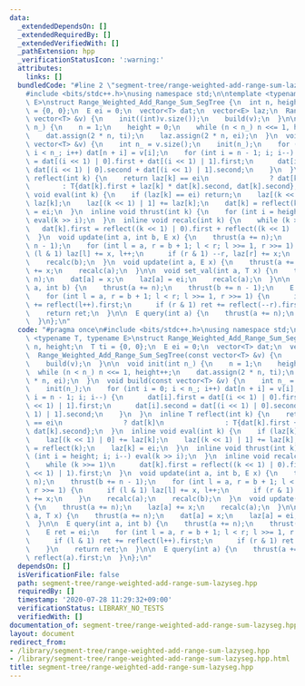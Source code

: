 ```yaml
---
data:
  _extendedDependsOn: []
  _extendedRequiredBy: []
  _extendedVerifiedWith: []
  _pathExtension: hpp
  _verificationStatusIcon: ':warning:'
  attributes:
    links: []
  bundledCode: "#line 2 \"segment-tree/range-weighted-add-range-sum-lazyseg.hpp\"\n\
    #include <bits/stdc++.h>\nusing namespace std;\n\ntemplate <typename T, typename\
    \ E>\nstruct Range_Weighted_Add_Range_Sum_SegTree {\n  int n, height;\n  T ti\
    \ = {0, 0};\n  E ei = 0;\n  vector<T> dat;\n  vector<E> laz;\n  Range_Weighted_Add_Range_Sum_SegTree(const\
    \ vector<T> &v) {\n    init((int)v.size());\n    build(v);\n  }\n\n  void init(int\
    \ n_) {\n    n = 1;\n    height = 0;\n    while (n < n_) n <<= 1, height++;\n\
    \    dat.assign(2 * n, ti);\n    laz.assign(2 * n, ei);\n  }\n  void build(const\
    \ vector<T> &v) {\n    int n_ = v.size();\n    init(n_);\n    for (int i = 0;\
    \ i < n_; i++) dat[n + i] = v[i];\n    for (int i = n - 1; i; i--) {\n      dat[i].first\
    \ = dat[(i << 1) | 0].first + dat[(i << 1) | 1].first;\n      dat[i].second =\
    \ dat[(i << 1) | 0].second + dat[(i << 1) | 1].second;\n    }\n  }\n  inline T\
    \ reflect(int k) {\n    return laz[k] == ei\n               ? dat[k]\n       \
    \        : T{dat[k].first + laz[k] * dat[k].second, dat[k].second};\n  }\n  inline\
    \ void eval(int k) {\n    if (laz[k] == ei) return;\n    laz[(k << 1) | 0] +=\
    \ laz[k];\n    laz[(k << 1) | 1] += laz[k];\n    dat[k] = reflect(k);\n    laz[k]\
    \ = ei;\n  }\n  inline void thrust(int k) {\n    for (int i = height; i; i--)\
    \ eval(k >> i);\n  }\n  inline void recalc(int k) {\n    while (k >>= 1)\n   \
    \   dat[k].first = reflect((k << 1) | 0).first + reflect((k << 1) | 1).first;\n\
    \  }\n  void update(int a, int b, E x) {\n    thrust(a += n);\n    thrust(b +=\
    \ n - 1);\n    for (int l = a, r = b + 1; l < r; l >>= 1, r >>= 1) {\n      if\
    \ (l & 1) laz[l] += x, l++;\n      if (r & 1) --r, laz[r] += x;\n    }\n    recalc(a);\n\
    \    recalc(b);\n  }\n  void update(int a, E x) {\n    thrust(a += n);\n    laz[a]\
    \ += x;\n    recalc(a);\n  }\n\n  void set_val(int a, T x) {\n    thrust(a +=\
    \ n);\n    dat[a] = x;\n    laz[a] = ei;\n    recalc(a);\n  }\n\n  E query(int\
    \ a, int b) {\n    thrust(a += n);\n    thrust(b += n - 1);\n    E ret = ei;\n\
    \    for (int l = a, r = b + 1; l < r; l >>= 1, r >>= 1) {\n      if (l & 1) ret\
    \ += reflect(l++).first;\n      if (r & 1) ret += reflect(--r).first;\n    }\n\
    \    return ret;\n  }\n\n  E query(int a) {\n    thrust(a += n);\n    return reflect(a).first;\n\
    \  }\n};\n"
  code: "#pragma once\n#include <bits/stdc++.h>\nusing namespace std;\n\ntemplate\
    \ <typename T, typename E>\nstruct Range_Weighted_Add_Range_Sum_SegTree {\n  int\
    \ n, height;\n  T ti = {0, 0};\n  E ei = 0;\n  vector<T> dat;\n  vector<E> laz;\n\
    \  Range_Weighted_Add_Range_Sum_SegTree(const vector<T> &v) {\n    init((int)v.size());\n\
    \    build(v);\n  }\n\n  void init(int n_) {\n    n = 1;\n    height = 0;\n  \
    \  while (n < n_) n <<= 1, height++;\n    dat.assign(2 * n, ti);\n    laz.assign(2\
    \ * n, ei);\n  }\n  void build(const vector<T> &v) {\n    int n_ = v.size();\n\
    \    init(n_);\n    for (int i = 0; i < n_; i++) dat[n + i] = v[i];\n    for (int\
    \ i = n - 1; i; i--) {\n      dat[i].first = dat[(i << 1) | 0].first + dat[(i\
    \ << 1) | 1].first;\n      dat[i].second = dat[(i << 1) | 0].second + dat[(i <<\
    \ 1) | 1].second;\n    }\n  }\n  inline T reflect(int k) {\n    return laz[k]\
    \ == ei\n               ? dat[k]\n               : T{dat[k].first + laz[k] * dat[k].second,\
    \ dat[k].second};\n  }\n  inline void eval(int k) {\n    if (laz[k] == ei) return;\n\
    \    laz[(k << 1) | 0] += laz[k];\n    laz[(k << 1) | 1] += laz[k];\n    dat[k]\
    \ = reflect(k);\n    laz[k] = ei;\n  }\n  inline void thrust(int k) {\n    for\
    \ (int i = height; i; i--) eval(k >> i);\n  }\n  inline void recalc(int k) {\n\
    \    while (k >>= 1)\n      dat[k].first = reflect((k << 1) | 0).first + reflect((k\
    \ << 1) | 1).first;\n  }\n  void update(int a, int b, E x) {\n    thrust(a +=\
    \ n);\n    thrust(b += n - 1);\n    for (int l = a, r = b + 1; l < r; l >>= 1,\
    \ r >>= 1) {\n      if (l & 1) laz[l] += x, l++;\n      if (r & 1) --r, laz[r]\
    \ += x;\n    }\n    recalc(a);\n    recalc(b);\n  }\n  void update(int a, E x)\
    \ {\n    thrust(a += n);\n    laz[a] += x;\n    recalc(a);\n  }\n\n  void set_val(int\
    \ a, T x) {\n    thrust(a += n);\n    dat[a] = x;\n    laz[a] = ei;\n    recalc(a);\n\
    \  }\n\n  E query(int a, int b) {\n    thrust(a += n);\n    thrust(b += n - 1);\n\
    \    E ret = ei;\n    for (int l = a, r = b + 1; l < r; l >>= 1, r >>= 1) {\n\
    \      if (l & 1) ret += reflect(l++).first;\n      if (r & 1) ret += reflect(--r).first;\n\
    \    }\n    return ret;\n  }\n\n  E query(int a) {\n    thrust(a += n);\n    return\
    \ reflect(a).first;\n  }\n};\n"
  dependsOn: []
  isVerificationFile: false
  path: segment-tree/range-weighted-add-range-sum-lazyseg.hpp
  requiredBy: []
  timestamp: '2020-07-28 11:29:32+09:00'
  verificationStatus: LIBRARY_NO_TESTS
  verifiedWith: []
documentation_of: segment-tree/range-weighted-add-range-sum-lazyseg.hpp
layout: document
redirect_from:
- /library/segment-tree/range-weighted-add-range-sum-lazyseg.hpp
- /library/segment-tree/range-weighted-add-range-sum-lazyseg.hpp.html
title: segment-tree/range-weighted-add-range-sum-lazyseg.hpp
---
```

